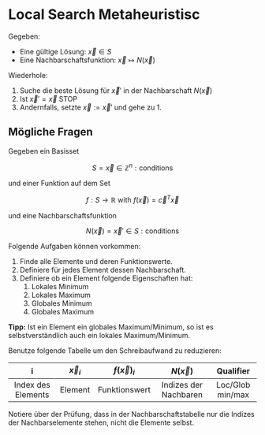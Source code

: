 # Local Search Metaheuristisc

Gegeben:

- Eine gültige Lösung: $\vec{x} \in S$
- Eine Nachbarschaftsfunktion: $\vec{x} \mapsto N(\vec{x})$

Wiederhole:

1. Suche die beste Lösung für $\vec{x}'$ in der Nachbarschaft $N(\vec{x})$
2. Ist $\vec{x}' = \vec{x}$ STOP
3. Andernfalls, setzte $\vec{x} := \vec{x}'$ und gehe zu 1.

## Mögliche Fragen

Gegeben ein Basisset

$$
S={\vec{x} \in \mathbb{Z}^{n}: \text{conditions}}
$$

und einer Funktion auf dem Set

$$
f: S \rightarrow \mathbb{R} \text{ with } f(\vec{x})=\vec{c}^{T}\vec{x}
$$

und eine Nachbarschaftsfunktion

$$
N(\vec{x})={\vec{x}' \in S: \text{conditions}}
$$

Folgende Aufgaben können vorkommen:

1. Finde alle Elemente und deren Funktionswerte.
2. Definiere für jedes Element dessen Nachbarschaft.
3. Definiere ob ein Element folgende Eigenschaften hat:
   1. Lokales Minimum
   2. Lokales Maximum
   3. Globales Minimum
   4. Globales Maximum

__Tipp:__ Ist ein Element ein globales Maximum/Minimum, so ist es selbstverständlich auch ein lokales Maximum/Minimum.

Benutze folgende Tabelle um den Schreibaufwand zu reduzieren:

|         i          | $\vec{x}_{i}$ | $f(\vec{x})_{i}$ |     $N(\vec{x})$      |    Qualifier     |
| :----------------: | :-----------: | :--------------: | :-------------------: | :--------------: |
| Index des Elements |    Element    |  Funktionswert   | Indizes der Nachbaren | Loc/Glob min/max |

Notiere über der Prüfung, dass in der Nachbarschaftstabelle nur die Indizes der Nachbarselemente stehen, nicht die Elemente selbst.
